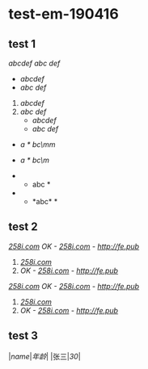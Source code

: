 # test-em-190416

## test 1

*abc*_def_
*abc* _def_

* *abc*_def_
* *abc* _def_

1. *abc*_def_
2. *abc* _def_
    * *abc*_def_
    * *abc* _def_

* *a * bc\mm*
* *a * bc\m*

* * abc * 
* * \*abc\* * 

## test 2

*[258i.com](http://258i.com)*
*OK - [258i.com](http://258i.com) - <http://fe.pub>*

1. *[258i.com](http://258i.com)*
2. *OK - [258i.com](http://258i.com) - <http://fe.pub>*

_[258i.com](http://258i.com)_
_OK - [258i.com](http://258i.com) - <http://fe.pub>_

1. _[258i.com](http://258i.com)_
2. _OK - [258i.com](http://258i.com) - <http://fe.pub>_

## test 3

|*name*|_年龄_|
|张三|*30*|
